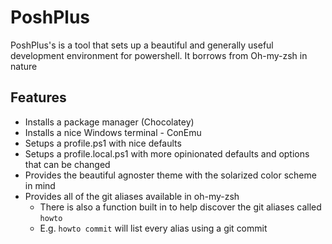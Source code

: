 # PoshPlus

PoshPlus's is a tool that sets up a beautiful and generally useful development environment for powershell. It borrows from Oh-my-zsh in nature

## Features

- Installs a package manager (Chocolatey)
- Installs a nice Windows terminal - ConEmu
- Setups a profile.ps1 with nice defaults
- Setups a profile.local.ps1 with more opinionated defaults and options that can be changed
- Provides the beautiful agnoster theme with the solarized color scheme in mind
- Provides all of the git aliases available in oh-my-zsh
    - There is also a function built in to help discover the git aliases called `howto`
    - E.g. `howto commit` will list every alias using a git commit
